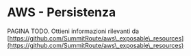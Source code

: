# AWS - Persistenza

PAGINA TODO. Ottieni informazioni rilevanti da [https://github.com/SummitRoute/aws\_exposable\_resources](https://github.com/SummitRoute/aws\_exposable\_resources)
